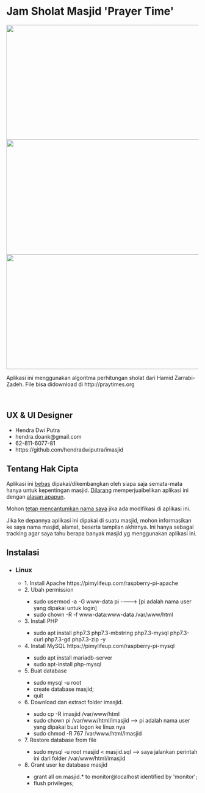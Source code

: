 <h1>Jam Sholat Masjid 'Prayer Time'</h1>
<img src="https://github.com/hendradwiputra/imasjid/blob/1.0/assets/images/image3.jpg" height="300px" width="600px">
<img src="https://github.com/hendradwiputra/imasjid/blob/1.0/assets/images/image1.jpg" height="300px" width="600px">
<img src="https://github.com/hendradwiputra/imasjid/blob/1.0/assets/images/image2.jpg" height="300px" width="600px">
<br>
<p>Aplikasi ini menggunakan algoritma perhitungan sholat dari Hamid Zarrabi-Zadeh. File bisa didownload di http://praytimes.org</p>
<br>
<h2>UX & UI Designer</h2>
<ul>
<li> Hendra Dwi Putra</li>
<li> hendra.doank@gmail.com</li> 
<li> 62-811-6077-81</li>                  
<li> https://github.com/hendradwiputra/imasjid</li>
</ul>

<h2>Tentang Hak Cipta</h2>
<p>Aplikasi ini <u>bebas</u> dipakai/dikembangkan oleh siapa saja semata-mata hanya untuk kepentingan masjid. <u>Dilarang</u> memperjualbelikan aplikasi ini dengan <u>alasan   apapun</u>.</p>
<p>Mohon <u>tetap mencantumkan nama saya</u> jika ada modifikasi di aplikasi ini.</p>
<p>Jika ke depannya aplikasi ini dipakai di suatu masjid, mohon informasikan ke saya nama masjid, alamat, beserta tampilan akhirnya. Ini hanya sebagai tracking agar saya tahu berapa banyak masjid yg menggunakan aplikasi ini.</p>


<h2>Instalasi</h2>
<ul>
  <li><h3>Linux</h3></li>
    <ul>
      <li>1. Install Apache https://pimylifeup.com/raspberry-pi-apache</li>
      <li>2. Ubah permission</li>
      <ul>
        <li>sudo usermod -a -G www-data pi ----> [pi adalah nama user yang dipakai untuk login]</li>
        <li>sudo chown -R -f www-data:www-data /var/www/html</li>
      </ul>
      <li>3. Install PHP</li>
      <ul>
        <li>sudo apt install php7.3 php7.3-mbstring php7.3-mysql php7.3-curl php7.3-gd php7.3-zip -y</li>
      </ul>
      <li>4. Install MySQL https://pimylifeup.com/raspberry-pi-mysql</li>
      <ul>
        <li>sudo apt install mariadb-server</li>
        <li>sudo apt-install php-mysql</li>
      </ul>
      <li>5. Buat database</li>
      <ul>
        <li>sudo mysql -u root</li>
        <li>create database masjid;</li>
        <li>quit</li>
      </ul>      
      <li>6. Download dan extract folder imasjid.</li>
        <ul>
          <li>sudo cp -R imasjid /var/www/html</li>
          <li>sudo chown pi /var/www/html/imasjid --> pi adalah nama user yang dipakai buat logon ke linux nya</li>
          <li>sudo chmod -R 767 /var/www/html/imasjid</li>
        </ul>
      </li>
      <li>7. Restore database from file</li>
        <ul>
          <li>sudo mysql -u root masjid < masjid.sql  --> saya jalankan perintah ini dari folder /var/www/html/imasjid</li>
        </ul>
      </li>
      <li>8. Grant user ke database masjid</li>
        <ul>
          <li>grant all on masjid.* to monitor@localhost identified by 'monitor';</li>
          <li>flush privileges;</li>
        </ul>
      </li>
    </ul>
</ul>
